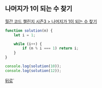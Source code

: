 ## 나머지가 1이 되는 수 찾기

[월간 코드 챌린지 시즌3 > 나머지가 1이 되는 수 찾기](https://programmers.co.kr/learn/courses/30/lessons/87389)

``` js
function solution(n) {
    let i = 1;

    while (i++) {
        if (n % i === 1) return i;
    }
}

console.log(solution(10));
console.log(solution(12));
```

[뒤로](https://github.com/SeongYongLee/TIL/tree/main/AlgorithmProgrammers)`